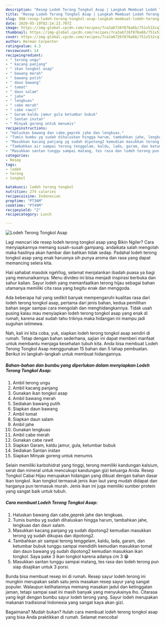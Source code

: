 ```yaml
---
description: "Resep Lodeh Terong Tongkol Asap | Langkah Membuat Lodeh Terong Tongkol Asap Yang Menggugah Selera"
title: "Resep Lodeh Terong Tongkol Asap | Langkah Membuat Lodeh Terong Tongkol Asap Yang Menggugah Selera"
slug: 988-resep-lodeh-terong-tongkol-asap-langkah-membuat-lodeh-terong-tongkol-asap-yang-menggugah-selera
date: 2020-05-19T02:14:23.707Z
image: https://img-global.cpcdn.com/recipes/7ca3a6726f876a6b/751x532cq70/lodeh-terong-tongkol-asap-foto-resep-utama.jpg
thumbnail: https://img-global.cpcdn.com/recipes/7ca3a6726f876a6b/751x532cq70/lodeh-terong-tongkol-asap-foto-resep-utama.jpg
cover: https://img-global.cpcdn.com/recipes/7ca3a6726f876a6b/751x532cq70/lodeh-terong-tongkol-asap-foto-resep-utama.jpg
author: Herman Carpenter
ratingvalue: 4.3
reviewcount: 14
recipeingredient:
- " terong ungu"
- " kacang panjang"
- " ikan tongkol asap"
- " bawang merah"
- " bawang putih"
- " daun bawang"
- " tomat"
- " daun salam"
- " jahe"
- " lengkuas"
- " cabe merah"
- " cabe rawit"
- " Garam kaldu jamur gula ketumbar bubuk"
- " Santan instan"
- " Minyak goreng untuk menumis"
recipeinstructions:
- "Haluskan bawang dan cabe,geprek jahe dan lengkuas."
- "Tumis bumbu yg sudah dihaluskan hingga harum, tambahkan jahe, lengkuas dan daun salam."
- "Masukkan kacang panjang yg sudah dipotong2 kemudian masukkan terong yg sudah dikupas dan dipotong2."
- "Tambahkan air sampai terong tenggelam, kaldu, lada, garam, dan ketumbar bubuk tunggu sampai mendidih kemudian masukkan tomat dan daun bawang yg sudah dipotong2 kemudian masukkan ikan tongkol. Saya pake 3 ikan tongkol karena adanya cm 3 😁"
- "Masukkan santan tunggu sampai matang, tes rasa dan lodeh terong pun siap disajikan untuk 3 porsi."
categories:
- Resep
tags:
- lodeh
- terong
- tongkol

katakunci: lodeh terong tongkol 
nutrition: 274 calories
recipecuisine: Indonesian
preptime: "PT36M"
cooktime: "PT49M"
recipeyield: "2"
recipecategory: Lunch

---
```



![Lodeh Terong Tongkol Asap](https://img-global.cpcdn.com/recipes/7ca3a6726f876a6b/751x532cq70/lodeh-terong-tongkol-asap-foto-resep-utama.jpg)

Lagi mencari ide resep lodeh terong tongkol asap yang Bikin Ngiler? Cara menyiapkannya memang susah-susah gampang. andaikata salah mengolah maka hasilnya akan hambar dan bahkan tidak sedap. Padahal lodeh terong tongkol asap yang enak harusnya sih punya aroma dan rasa yang dapat memancing selera kita.

Haii sahabat masdok ngeVlog, selamat menjalankan ibadah puasa ya bagi yang menunaikannya. Menu divideo ini bisa menjadi inspirasi berbuka dan sahur kalian. Sayur lodeh yang memanfaatkan terong hijau sebagai bahan utamanya memiliki cita rasa yang begitu enak dan menggoda.

Ada beberapa hal yang sedikit banyak mempengaruhi kualitas rasa dari lodeh terong tongkol asap, pertama dari jenis bahan, kedua pemilihan bahan segar sampai cara mengolah dan menghidangkannya. Tidak usah pusing kalau mau menyiapkan lodeh terong tongkol asap yang enak di rumah, karena asal sudah tahu triknya maka hidangan ini mampu jadi suguhan istimewa.


Nah, kali ini kita coba, yuk, siapkan lodeh terong tongkol asap sendiri di rumah. Tetap dengan bahan sederhana, sajian ini dapat memberi manfaat untuk membantu menjaga kesehatan tubuh kita. Anda bisa membuat Lodeh Terong Tongkol Asap menggunakan 15 bahan dan 5 tahap pembuatan. Berikut ini langkah-langkah untuk membuat hidangannya.

<!--inarticleads1-->

##### Bahan-bahan dan bumbu yang diperlukan dalam menyiapkan Lodeh Terong Tongkol Asap:

1. Ambil  terong ungu
1. Ambil  kacang panjang
1. Gunakan  ikan tongkol asap
1. Ambil  bawang merah
1. Sediakan  bawang putih
1. Siapkan  daun bawang
1. Ambil  tomat
1. Siapkan  daun salam
1. Ambil  jahe
1. Gunakan  lengkuas
1. Ambil  cabe merah
1. Gunakan  cabe rawit
1. Siapkan  Garam, kaldu jamur, gula, ketumbar bubuk
1. Sediakan  Santan instan
1. Siapkan  Minyak goreng untuk menumis


Selain memiliki karbohidrat yang tinggi, terong memiliki kandungan kalsium, serat dan mineral untuk mencukupi kandungan gizi keluarga Anda. Resep Tongkol Cabai Hijau merupakan hidangan yang dibuat dengan bahan dasar ikan tongkol. Ikan tongkol termasuk jenis ikan laut yang mudah didapat dan harganya pun termasuk murah. Jenis ikan ini juga memiliki sumber protein yang sangat baik untuk tubuh. 

<!--inarticleads2-->

##### Cara membuat Lodeh Terong Tongkol Asap:

1. Haluskan bawang dan cabe,geprek jahe dan lengkuas.
1. Tumis bumbu yg sudah dihaluskan hingga harum, tambahkan jahe, lengkuas dan daun salam.
1. Masukkan kacang panjang yg sudah dipotong2 kemudian masukkan terong yg sudah dikupas dan dipotong2.
1. Tambahkan air sampai terong tenggelam, kaldu, lada, garam, dan ketumbar bubuk tunggu sampai mendidih kemudian masukkan tomat dan daun bawang yg sudah dipotong2 kemudian masukkan ikan tongkol. Saya pake 3 ikan tongkol karena adanya cm 3 😁
1. Masukkan santan tunggu sampai matang, tes rasa dan lodeh terong pun siap disajikan untuk 3 porsi.


Bunda bisa membuat resep ini di rumah. Resep sayur lodeh terong ini mungkin merupakan salah satu jenis masakan resep sayur yang sangat populer. Walaupun kelihatannya memang masakan jadul dan ketinggalan jaman, tetapi sampai saat ini masih banyak yang menyukainya lho. Citarasa yang legit dengan bumbu sayur lodeh terong yang. Sayur lodeh merupakan makanan tradisional Indonesia yang sangat kaya akan gizi. 

Bagaimana? Mudah bukan? Itulah cara membuat lodeh terong tongkol asap yang bisa Anda praktikkan di rumah. Selamat mencoba!
